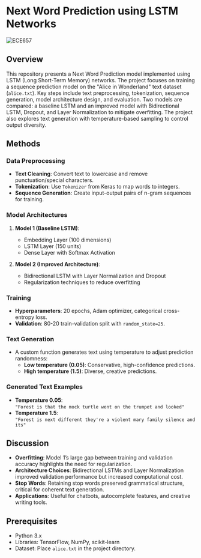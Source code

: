 # Next Word Prediction using LSTM Networks

![ECE657](https://via.placeholder.com/150) <!-- Consider adding a relevant thumbnail -->

## Overview
This repository presents a Next Word Prediction model implemented using LSTM (Long Short-Term Memory) networks. The project focuses on training a sequence prediction model on the "Alice in Wonderland" text dataset (`alice.txt`). Key steps include text preprocessing, tokenization, sequence generation, model architecture design, and evaluation. Two models are compared: a baseline LSTM and an improved model with Bidirectional LSTM, Dropout, and Layer Normalization to mitigate overfitting. The project also explores text generation with temperature-based sampling to control output diversity.

## Methods
### Data Preprocessing
- **Text Cleaning**: Convert text to lowercase and remove punctuation/special characters.
- **Tokenization**: Use `Tokenizer` from Keras to map words to integers.
- **Sequence Generation**: Create input-output pairs of n-gram sequences for training.

### Model Architectures
1. **Model 1 (Baseline LSTM)**:
   - Embedding Layer (100 dimensions)
   - LSTM Layer (150 units)
   - Dense Layer with Softmax Activation

2. **Model 2 (Improved Architecture)**:
   - Bidirectional LSTM with Layer Normalization and Dropout
   - Regularization techniques to reduce overfitting

### Training
- **Hyperparameters**: 20 epochs, Adam optimizer, categorical cross-entropy loss.
- **Validation**: 80-20 train-validation split with `random_state=25`.

### Text Generation
- A custom function generates text using temperature to adjust prediction randomness:
  - **Low temperature (0.05)**: Conservative, high-confidence predictions.
  - **High temperature (1.5)**: Diverse, creative predictions.

### Generated Text Examples
- **Temperature 0.05**:  
  `"Forest is that the mock turtle went on the trumpet and looked"`
- **Temperature 1.5**:  
  `"Forest is next different they're a violent mary family silence and its"`

## Discussion
- **Overfitting**: Model 1’s large gap between training and validation accuracy highlights the need for regularization.
- **Architecture Choices**: Bidirectional LSTMs and Layer Normalization improved validation performance but increased computational cost.
- **Stop Words**: Retaining stop words preserved grammatical structure, critical for coherent text generation.
- **Applications**: Useful for chatbots, autocomplete features, and creative writing tools.

## Prerequisites
- Python 3.x
- Libraries: TensorFlow, NumPy, scikit-learn
- Dataset: Place `alice.txt` in the project directory.
